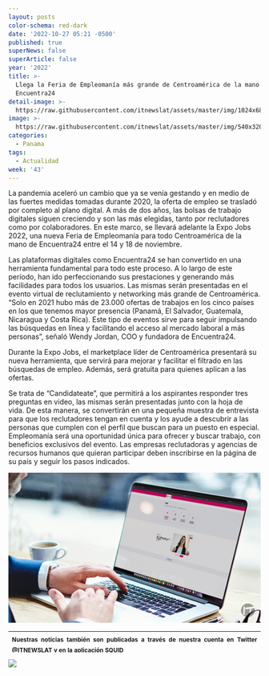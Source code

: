 ```yaml
---
layout: posts
color-schema: red-dark
date: '2022-10-27 05:21 -0500'
published: true
superNews: false
superArticle: false
year: '2022'
title: >-
  Llega la Feria de Empleomanía más grande de Centroamérica de la mano de
  Encuentra24
detail-image: >-
  https://raw.githubusercontent.com/itnewslat/assets/master/img/1024x680/buscando-trabajo-online-g.jpg
image: >-
  https://raw.githubusercontent.com/itnewslat/assets/master/img/540x320/buscando-trabajo-online-p.jpg
categories:
  - Panama
tags:
  - Actualidad
week: '43'
---
```

La pandemia aceleró un cambio que ya se venía gestando y en medio de las fuertes medidas tomadas durante 2020, la oferta de empleo se trasladó por completo al plano digital. A más de dos años, las bolsas de trabajo digitales siguen creciendo y son las más elegidas, tanto por reclutadores como por colaboradores. En este marco, se llevará adelante la Expo Jobs 2022, una nueva Feria de Empleomanía para todo Centroamérica de la mano de Encuentra24 entre el 14 y 18 de noviembre.

Las plataformas digitales como Encuentra24 se han convertido en una herramienta fundamental para todo este proceso. A lo largo de este período, han ido perfeccionando sus prestaciones y generando más facilidades para todos los usuarios. Las mismas serán presentadas en el evento virtual de reclutamiento y networking más grande de Centroamérica.
“Solo en 2021 hubo más de 23.000 ofertas de trabajos en los cinco países en los que tenemos mayor presencia (Panamá, El Salvador, Guatemala, Nicaragua y Costa Rica). Este tipo de eventos sirve para seguir impulsando las búsquedas en línea y facilitando el acceso al mercado laboral a más personas”, señaló Wendy Jordan, COO y fundadora de Encuentra24.

Durante la Expo Jobs, el marketplace líder de Centroamérica presentará su nueva herramienta, que servirá para mejorar y facilitar el filtrado en las búsquedas de empleo. Además, será gratuita para quienes aplican a las ofertas.

Se trata de “Candidateate”, que permitirá a los aspirantes responder tres preguntas en video, las mismas serán presentadas junto con la hoja de vida. De esta manera, se convertirán en una pequeña muestra de entrevista para que los reclutadores tengan en cuenta y los ayude a descubrir a las personas que cumplen con el perfil que buscan para un puesto en especial.
Empleomanía será una oportunidad única para ofrecer y buscar trabajo, con beneficios exclusivos del evento. Las empresas reclutadoras y agencias de recursos humanos que quieran participar deben inscribirse en la página de su país y seguir los pasos indicados. 

![](https://raw.githubusercontent.com/itnewslat/assets/master/img/540x320/buscando-trabajo-online-p.jpg)

<table style="height: 42px;" width="569">
<tbody>
<tr>
<td style="text-align: justify;"><sub><strong>Nuestras noticias también son publicadas a través de nuestra cuenta en Twitter <a href="https://twitter.com/itnewslat?lang=es">@ITNEWSLAT</a> y en la aplicación <a href="https://squidapp.co/en/">SQUID</a></strong></sub></td>
</tr>
</tbody>
</table>

<img src="https://tracker.metricool.com/c3po.jpg?hash=56f88a41e39ab42c063cc51676587a04"/>
